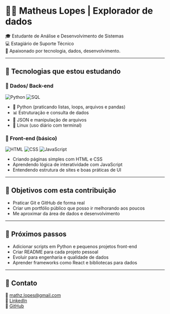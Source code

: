 # 👨‍💻 Matheus Lopes | Explorador de dados

🎓 Estudante de Análise e Desenvolvimento de Sistemas  
💻 Estagiário de Suporte Técnico    
🚀 Apaixonado por tecnologia, dados, desenvolvimento.

---

## 🚀 Tecnologias que estou estudando

### 🔹 Dados/ Back-end

![Python](https://img.shields.io/badge/Python-3776AB?style=for-the-badge&logo=python&logoColor=white)
![SQL](https://img.shields.io/badge/SQL-4479A1?style=for-the-badge&logo=postgresql&logoColor=white)

- 🐍 Python (praticando listas, loops, arquivos e pandas)
- 📊 Estruturação e consulta de dados
- 📁 JSON e manipulação de arquivos
- 🐧 Linux (uso diário com terminal)

### 🔸 Front-end (básico)

![HTML](https://img.shields.io/badge/HTML5-E34F26?style=for-the-badge&logo=html5&logoColor=white)
![CSS](https://img.shields.io/badge/CSS3-1572B6?style=for-the-badge&logo=css3&logoColor=white)
![JavaScript](https://img.shields.io/badge/JavaScript-F7DF1E?style=for-the-badge&logo=javascript&logoColor=black)

- Criando páginas simples com HTML e CSS
- Aprendendo lógica de interatividade com JavaScript
- Entendendo estrutura de sites e boas práticas de UI

---

## 🎯 Objetivos com esta contribuição

- Praticar Git e GitHub de forma real
- Criar um portfólio público que posso ir melhorando aos poucos
- Me aproximar da área de dados e desenvolvimento

---

## 📌 Próximos passos

- Adicionar scripts em Python e pequenos projetos front-end
- Criar README para cada projeto pessoal
- Evoluir para engenharia e qualidade de dados
- Aprender frameworks como React e bibliotecas para dados

---

## 💬 Contato

📧 mathz.lopes@gmail.com  
🔗 [LinkedIn](https://www.linkedin.com/in/seu-link-aqui/)  
🔗 [GitHub](https://github.com/MathzLopes)
